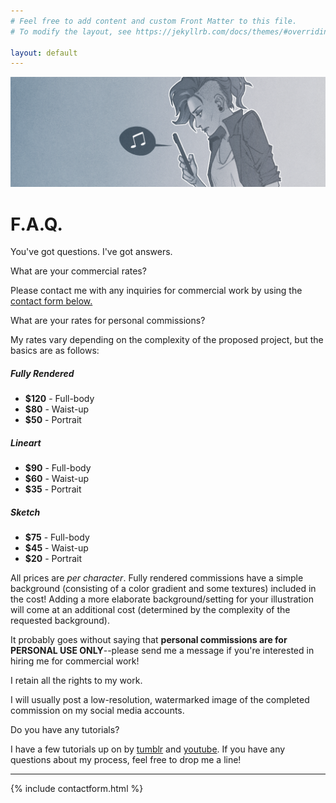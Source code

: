 ```yaml
---
# Feel free to add content and custom Front Matter to this file.
# To modify the layout, see https://jekyllrb.com/docs/themes/#overriding-theme-defaults

layout: default
---
```

<div class="container-fluid ml-0 mr-0 pl-0 pr-0 pb-0" id="top-container-gallery">
    <div class="row">
                <div class="card col-12" id="gallery-frame">
                    <img class="card-img-top" src="/assets/FAQ_header.png" alt="Card image cap">
                </div>
    </div>
</div>

<div class="container px-lg-3 px-md-3 px-5">
<div class="row mb-4 mt-5">
<div class="col-12">
<h1>F.A.Q.</h1>
<p class="lead">You've got questions.  I've got answers.</p>        
<p id="faq-q">What are your commercial rates?</p> 
        
<p>Please contact me with any inquiries for commercial work by using the <a href="#contactform">contact form below.</a></P>
                        
<p id="faq-q">What are your rates for personal commissions?</p>
<p>My rates vary depending on the complexity of the proposed project, but the basics are as follows:
        
<div class="card-deck my-3">
    <div class="card">
        <div class="card-body">
            <h5 class="card-title">Fully Rendered</h5>
            <ul class="list-group list-group-flush">
                <li class="list-group-item"><B>$120</B> - Full-body</li>
                <li class="list-group-item"><B>$80</B> - Waist-up</li>
                <li class="list-group-item"><B>$50</B> - Portrait</li>
            </ul>
        </div>
    </div>  
    <div class="card">
        <div class="card-body">
            <h5 class="card-title">Lineart</h5>
            <ul class="list-group list-group-flush">
                <li class="list-group-item"><B>$90</B> - Full-body</li>
                <li class="list-group-item"><B>$60</B> - Waist-up</li>
                <li class="list-group-item"><B>$35</B> - Portrait</li>
            </ul>
        </div>
    </div>
    <div class="card">
        <div class="card-body">
            <h5 class="card-title">Sketch</h5>
            <ul class="list-group list-group-flush">
                <li class="list-group-item"><B>$75</B> - Full-body</li>
                <li class="list-group-item"><B>$45</B> - Waist-up</li>
                <li class="list-group-item"><B>$20</B> - Portrait</li>
            </ul>
        </div>
    </div>
</div>
All prices are <I>per character</I>. Fully rendered commissions have a simple background (consisting of a color gradient and some textures) included in the cost! Adding a more elaborate background/setting for your illustration will come at an additional cost (determined by the complexity of the requested background).</P>
<P>It probably goes without saying that <B>personal commissions are for PERSONAL USE ONLY</B>--please send me a message if you're interested in hiring me for commercial work!</P>
<P>I retain all the rights to my work.</p>
<P>I will usually post a low-resolution, watermarked image of the completed commission on my social media accounts.</P>
<p id="faq-q">Do you have any tutorials?</p>
<P>I have a few tutorials up on by <a href="http://itsmyfreakin.tumblr.com/tagged/tutorial">tumblr</a> and <a href="http://www.youtube.com/c/JakiHong">youtube</a>.  If you have any questions about my process, feel free to drop me a line!</P>
<hr class="mt-5"></div>
</div>
</div>
{% include contactform.html %}
